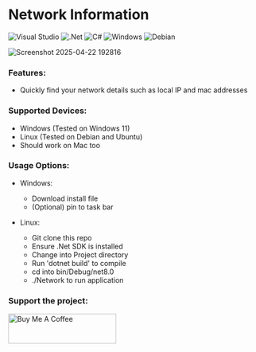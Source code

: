 # Network Information
![Visual Studio](https://img.shields.io/badge/Visual%20Studio-5C2D91.svg?style=for-the-badge&logo=visual-studio&logoColor=white) ![.Net](https://img.shields.io/badge/.NET-5C2D91?style=for-the-badge&logo=.net&logoColor=white) ![C#](https://img.shields.io/badge/c%23-%23239120.svg?style=for-the-badge&logo=csharp&logoColor=white) ![Windows](https://img.shields.io/badge/Windows-0078D6?style=for-the-badge&logo=windows&logoColor=white) ![Debian](https://img.shields.io/badge/Debian-D70A53?style=for-the-badge&logo=debian&logoColor=white)

![Screenshot 2025-04-22 192816](https://github.com/user-attachments/assets/74ab8552-facb-4cc3-b0e2-dba162fbe029)



### Features:
- Quickly find your network details such as local IP and mac addresses 


### Supported Devices:
- Windows (Tested on Windows 11)
- Linux (Tested on Debian and Ubuntu)
- Should work on Mac too

### Usage Options:
- Windows:
  - Download install file
  - (Optional) pin to task bar
 
- Linux:
  - Git clone this repo
  - Ensure .Net SDK is installed
  - Change into Project directory
  - Run 'dotnet build' to compile
  - cd into bin/Debug/net8.0
  - ./Network to run application
 
### Support the project:
<a href="https://www.buymeacoffee.com/dylanrose" target="_blank"><img src="https://cdn.buymeacoffee.com/buttons/v2/default-yellow.png" alt="Buy Me A Coffee" style="height: 60px !important;width: 217px !important;" ></a>
